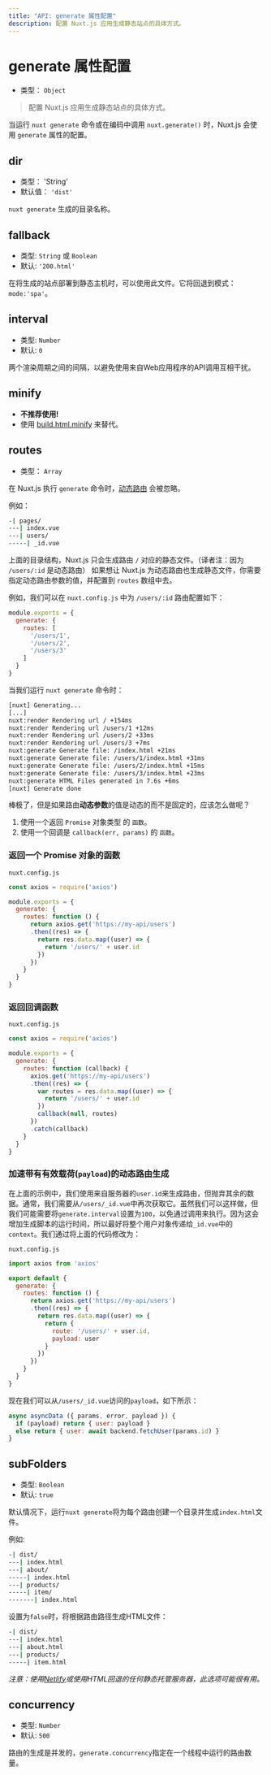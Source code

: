 ```yaml
---
title: "API: generate 属性配置"
description: 配置 Nuxt.js 应用生成静态站点的具体方式。
---
```


# generate 属性配置

- 类型： `Object`

> 配置 Nuxt.js 应用生成静态站点的具体方式。

当运行 `nuxt generate` 命令或在编码中调用 `nuxt.generate()` 时，Nuxt.js 会使用 `generate` 属性的配置。

## dir

- 类型： 'String'
- 默认值： `'dist'`

`nuxt generate` 生成的目录名称。

## fallback

- 类型: `String` 或 `Boolean`
- 默认: `'200.html'`

在将生成的站点部署到静态主机时，可以使用此文件。它将回退到模式：`mode:'spa'`。

## interval

- 类型: `Number`
- 默认: `0`

两个渲染周期之间的间隔，以避免使用来自Web应用程序的API调用互相干扰。

## minify

- **不推荐使用!**
- 使用 [build.html.minify](/api/configuration-build#html-minify) 来替代。

## routes

- 类型： `Array`

在 Nuxt.js 执行 `generate` 命令时，[动态路由](/guide/routing#动态路由) 会被忽略。

例如：

```bash
-| pages/
---| index.vue
---| users/
-----| _id.vue
```

上面的目录结构，Nuxt.js 只会生成路由 `/` 对应的静态文件。（译者注：因为 `/users/:id` 是动态路由）
如果想让 Nuxt.js 为动态路由也生成静态文件，你需要指定动态路由参数的值，并配置到 `routes` 数组中去。

例如，我们可以在 `nuxt.config.js` 中为 `/users/:id` 路由配置如下：
```js
module.exports = {
  generate: {
    routes: [
      '/users/1',
      '/users/2',
      '/users/3'
    ]
  }
}
```

当我们运行 `nuxt generate` 命令时：
```bash
[nuxt] Generating...
[...]
nuxt:render Rendering url / +154ms
nuxt:render Rendering url /users/1 +12ms
nuxt:render Rendering url /users/2 +33ms
nuxt:render Rendering url /users/3 +7ms
nuxt:generate Generate file: /index.html +21ms
nuxt:generate Generate file: /users/1/index.html +31ms
nuxt:generate Generate file: /users/2/index.html +15ms
nuxt:generate Generate file: /users/3/index.html +23ms
nuxt:generate HTML Files generated in 7.6s +6ms
[nuxt] Generate done
```

棒极了，但是如果路由**动态参数**的值是动态的而不是固定的，应该怎么做呢？
1. 使用一个返回 `Promise` 对象类型 的 `函数`。
2. 使用一个回调是 `callback(err, params)` 的 `函数`。

### 返回一个 Promise 对象的函数

`nuxt.config.js`
```js
const axios = require('axios')

module.exports = {
  generate: {
    routes: function () {
      return axios.get('https://my-api/users')
      .then((res) => {
        return res.data.map((user) => {
          return '/users/' + user.id
        })
      })
    }
  }
}
```

### 返回回调函数

`nuxt.config.js`
```js
const axios = require('axios')

module.exports = {
  generate: {
    routes: function (callback) {
      axios.get('https://my-api/users')
      .then((res) => {
        var routes = res.data.map((user) => {
          return '/users/' + user.id
        })
        callback(null, routes)
      })
      .catch(callback)
    }
  }
}
```

### 加速带有有效载荷(`payload`)的动态路由生成

在上面的示例中，我们使用来自服务器的`user.id`来生成路由，但抛弃其余的数据。通常，我们需要从`/users/_id.vue`中再次获取它。虽然我们可以这样做，但我们可能需要将`generate.interval`设置为`100`，以免通过调用来执行。因为这会增加生成脚本的运行时间，所以最好将整个用户对象传递给`_id.vue`中的`context`。我们通过将上面的代码修改为：

`nuxt.config.js`

```js
import axios from 'axios'

export default {
  generate: {
    routes: function () {
      return axios.get('https://my-api/users')
      .then((res) => {
        return res.data.map((user) => {
          return {
            route: '/users/' + user.id,
            payload: user
          }
        })
      })
    }
  }
}
```

现在我们可以从`/users/_id.vue`访问的`payload`，如下所示：

```js
async asyncData ({ params, error, payload }) {
  if (payload) return { user: payload }
  else return { user: await backend.fetchUser(params.id) }
}
```

## subFolders

- 类型: `Boolean`
- 默认: `true`

默认情况下，运行`nuxt generate`将为每个路由创建一个目录并生成`index.html`文件。

例如:

```bash
-| dist/
---| index.html
---| about/
-----| index.html
---| products/
-----| item/
-------| index.html
```

设置为`false`时，将根据路由路径生成HTML文件：

```bash
-| dist/
---| index.html
---| about.html
---| products/
-----| item.html
```
_注意：使用[Netlify](https://netlify.com)或使用HTML回退的任何静态托管服务器，此选项可能很有用。_

## concurrency

- 类型: `Number`
- 默认: `500`

路由的生成是并发的，`generate.concurrency`指定在一个线程中运行的路由数量。
